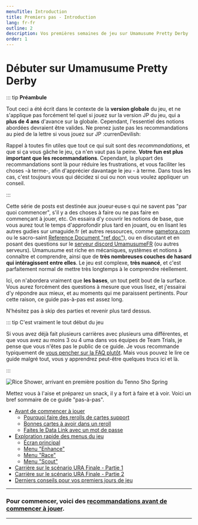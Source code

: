 ```yaml
---
menuTitle: Introduction
title: Premiers pas - Introduction
lang: fr-fr
outline: 2
description: Vos premières semaines de jeu sur Umamusume Pretty Derby
order: 1
---
```


# Débuter sur Umamusume Pretty Derby

::: tip **Préambule**

Tout ceci a été écrit dans le contexte de la **version globale** du jeu, et ne s'applique pas forcément tel quel si jouez sur la version JP du jeu, qui a **plus de 4 ans** d'avance sur la globale. Cependant, l'essentiel des notions abordées devraient être valides. Ne prenez juste pas les recommandations au pied de la lettre si vous jouez sur JP :currenDevilish:

Rappel à toutes fin utiles que tout ce qui suit sont des _recommandations_, et que si ça vous gâche le jeu, ça n'en vaut pas la peine. **Votre fun est plus important que les recommandations**. Cependant, la plupart des recommandations sont là pour réduire les frustrations, et vous faciliter les choses -à terme-, afin d'apprécier davantage le jeu - à terme. Dans tous les cas, c'est toujours vous qui décidez si oui ou non vous voulez appliquer un conseil.

:::

Cette série de posts est destinée aux joueur·euse·s qui ne savent pas "par quoi commencer", s'il y a des choses à faire ou ne pas faire en commençant à jouer, etc. On essaira d'y couvrir les notions de base, que vous aurez tout le temps d'approfondir plus tard en jouant, ou en lisant les autres gudies sur umaguide.fr (et autres ressources, comme [gametora.com](https://gametora.com/umamusume) ou le sacro-saint [Reference Document "ref doc"](https://docs.google.com/document/d/11X2P7pLuh-k9E7PhRiD20nDX22rNWtCpC1S4IMx_8pQ/preview?tab=t.0)), ou en discutant et en posant des questions sur le [serveur discord UmamusumeFR](https://discord.gg/cheval) (ou autres serveurs). Umamusume est riche en mécaniques, systèmes et notions à connaître et comprendre, ainsi que de **très nombreuses couches de hasard qui intéragissent entre elles**. Le jeu est complexe, **très nuancé**, et c'est parfaitement normal de mettre très longtemps à le comprendre réellement.

Ici, on n'abordera vraiment que **les bases**, un tout petit bout de la surface. Vous aurez forcément des questions à mesure que vous lisez, et j'essairai d'y répondre aux mieux, et au moments qui me paraissent pertinents. Pour cette raison, ce guide pas-à-pas est assez long.

N'hésitez pas à skip des parties et revenir plus tard dessus.

::: tip C'est vraiment le tout début du jeu

Si vous avez déjà fait plusieurs carrières avec plusieurs uma différentes, et que vous avez au moins 3 ou 4 uma dans vos équipes de Team Trials, je pense que vous n'êtes pas le public de ce guide. Je vous recommande typiquement de [vous pencher sur la FAQ plutôt](/guides/FAQ/faq.md). Mais vous pouvez le lire ce guide malgré tout, vous y apprendrez peut-être quelques trucs ici et là.

:::

![Rice Shower, arrivant en première position du Tenno Sho Spring](/assets/EarlyDays/BakushinShimashou.png)

Mettez vous à l'aise et préparez un snack, il y a fort à faire et à voir. Voici un bref sommaire de ce guide "pas-à-pas".

* [Avant de commencer à jouer](early_days_-_before_starting)
    * [Pourquoi faire des rerolls de cartes support](early_days_-_before_starting#pourquoi-faire-des-rerolls-de-cartes-support)
    * [Bonnes cartes à avoir dans un reroll](early_days_-_before_starting.md#bonnes-cartes-a-avoir-dans-un-reroll)
    * [Faites le Data Link avec un mot de passe](early_days_-_before_starting.md#faites-le-data-link-avec-un-mot-de-passe)
* [Exploration rapide des menus du jeu](early_days_-_menus.md)
    * [Écran principal](early_days_-_menus.md#ecran-principal)
    * [Menu "Enhance"](early_days_-_menus#menu-enhance)
    * [Menu "Race"](early_days_-_menus#menu-race)
    * [Menu "Scout"](early_days_-_menus#menu-gacha-was-a-mistake-scout)
* [Carrière sur le scénario URA Finale - Partie 1](early_days_-_first_career_p1.md)
* [Carrière sur le scénario URA Finale - Partie 2](early_days_-_first_career_p2.md)
* [Derniers conseils pour vos premiers jours de jeu]()

-----

### Pour commencer, voici des [recommandations avant de commencer à jouer](early_days_-_before_starting).

-----